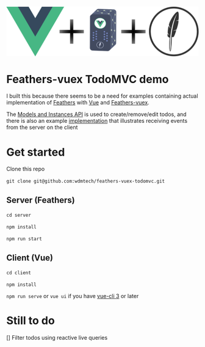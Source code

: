 ![logo.png](logo.png)

# Feathers-vuex TodoMVC demo

I built this because there seems to be a need for examples containing actual implementation of [Feathers](https://featherjs.com) with [Vue](https://vuejs.org) and [Feathers-vuex](https://feathers-plus.github.io/v1/feathers-vuex).

The [Models and Instances API](https://feathers-plus.github.io/v1/feathers-vuex/model-classes.html) is used to create/remove/edit todos, and there is also an example [implementation](https://github.com/wdmtech/feathers-vuex-todomvc/blob/master/client/src/mixins/TodosMixin.js) that illustrates receiving events from the server on the client   

# Get started

Clone this repo

`git clone git@github.com:wdmtech/feathers-vuex-todomvc.git`

## Server (Feathers)

`cd server`

`npm install`

`npm run start`

## Client (Vue)

`cd client`

`npm install`

`npm run serve` or `vue ui` if you have [vue-cli 3](https://cli.vuejs.org/) or later

# Still to do

[] Filter todos using reactive live queries
